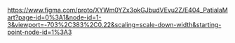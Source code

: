 https://www.figma.com/proto/XYWm0YZx3okGJbudVEvu2Z/E404_PatialaMart?page-id=0%3A1&node-id=1-3&viewport=-703%2C383%2C0.22&scaling=scale-down-width&starting-point-node-id=1%3A3
